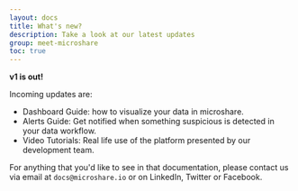 ```yaml
---
layout: docs
title: What's new?
description: Take a look at our latest updates
group: meet-microshare
toc: true
---
```


**v1 is out!** 

Incoming updates are:
- Dashboard Guide: how to visualize your data in microshare.
- Alerts Guide: Get notified when something suspicious is detected in your data workflow.
- Video Tutorials: Real life use of the platform presented by our development team.

For anything that you'd like to see in that documentation, please contact us via email at `docs@microshare.io` or on LinkedIn, Twitter or Facebook.  
